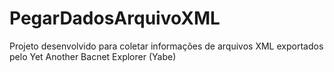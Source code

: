 # PegarDadosArquivoXML
Projeto desenvolvido para coletar informações de arquivos XML exportados pelo Yet Another Bacnet Explorer (Yabe)
